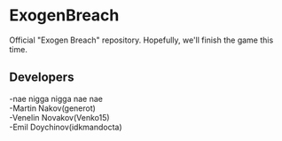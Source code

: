 # ExogenBreach
Official "Exogen Breach" repository. Hopefully, we'll finish the game this time.

## Developers
   -nae nigga nigga nae nae<br>
  -Martin Nakov(generot)<br>
  -Venelin Novakov(Venko15)<br>
  -Emil Doychinov(idkmandocta)<br>
